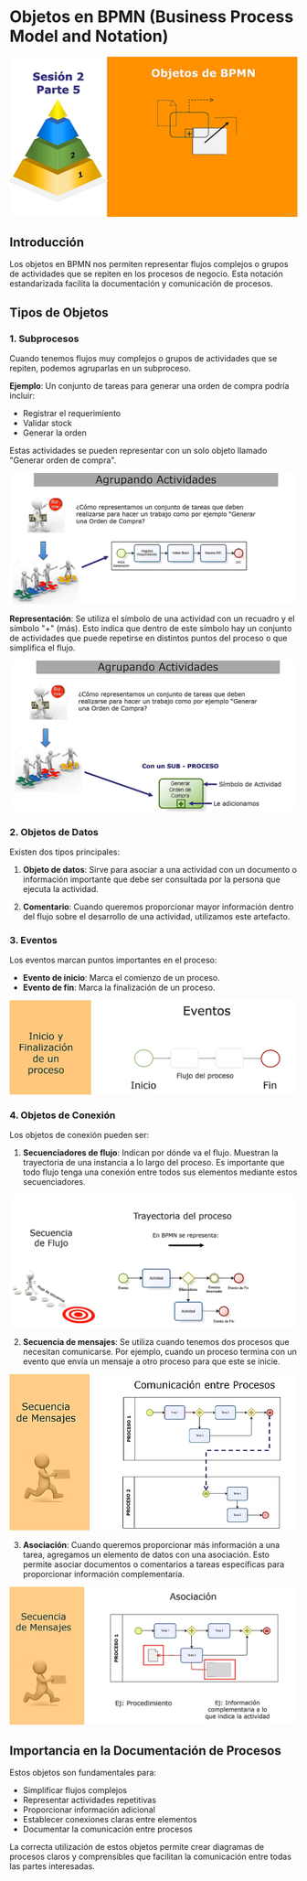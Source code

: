 
# Objetos en BPMN (Business Process Model and Notation)
![Objetos en BPMN](../images/5-objetos-bpmn.png)
## Introducción

Los objetos en BPMN nos permiten representar flujos complejos o grupos de actividades que se repiten en los procesos de negocio. Esta notación estandarizada facilita la documentación y comunicación de procesos.

## Tipos de Objetos

### 1. Subprocesos

Cuando tenemos flujos muy complejos o grupos de actividades que se repiten, podemos agruparlas en un subproceso.

**Ejemplo**: Un conjunto de tareas para generar una orden de compra podría incluir:
- Registrar el requerimiento
- Validar stock
- Generar la orden

Estas actividades se pueden representar con un solo objeto llamado "Generar orden de compra".

![Subproceso](../images/5-subproceso.png)

**Representación**: Se utiliza el símbolo de una actividad con un recuadro y el símbolo "+" (más). Esto indica que dentro de este símbolo hay un conjunto de actividades que puede repetirse en distintos puntos del proceso o que simplifica el flujo.

![Subproceso con símbolo +](../images/5-subproceso-simbolo-mas.png)

### 2. Objetos de Datos

Existen dos tipos principales:

1. **Objeto de datos**: Sirve para asociar a una actividad con un documento o información importante que debe ser consultada por la persona que ejecuta la actividad.

2. **Comentario**: Cuando queremos proporcionar mayor información dentro del flujo sobre el desarrollo de una actividad, utilizamos este artefacto.

### 3. Eventos

Los eventos marcan puntos importantes en el proceso:

- **Evento de inicio**: Marca el comienzo de un proceso.
- **Evento de fin**: Marca la finalización de un proceso.

![Eventos en BPMN](../images/5-eventos.png)

### 4. Objetos de Conexión

Los objetos de conexión pueden ser:

1. **Secuenciadores de flujo**: Indican por dónde va el flujo. Muestran la trayectoria de una instancia a lo largo del proceso. Es importante que todo flujo tenga una conexión entre todos sus elementos mediante estos secuenciadores.

![Secuencia de flujo](../images/5-4-1-secuencia-flujo.png)

2. **Secuencia de mensajes**: Se utiliza cuando tenemos dos procesos que necesitan comunicarse. Por ejemplo, cuando un proceso termina con un evento que envía un mensaje a otro proceso para que este se inicie.

![Secuencia de mensajes](../images/5-4-2-secuencia-de-mensajes.png)

3. **Asociación**: Cuando queremos proporcionar más información a una tarea, agregamos un elemento de datos con una asociación. Esto permite asociar documentos o comentarios a tareas específicas para proporcionar información complementaria.

![Asociación](../images/5-4-3-asociacion.png)

## Importancia en la Documentación de Procesos

Estos objetos son fundamentales para:
- Simplificar flujos complejos
- Representar actividades repetitivas
- Proporcionar información adicional
- Establecer conexiones claras entre elementos
- Documentar la comunicación entre procesos

La correcta utilización de estos objetos permite crear diagramas de procesos claros y comprensibles que facilitan la comunicación entre todas las partes interesadas.
